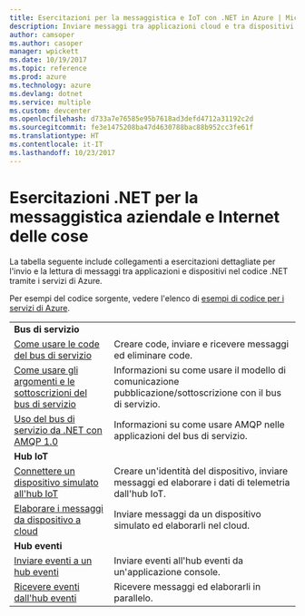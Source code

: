 ```yaml
---
title: Esercitazioni per la messaggistica e IoT con .NET in Azure | Microsoft Docs
description: Inviare messaggi tra applicazioni cloud e tra dispositivi e il cloud usando .NET e i servizi di Azure.
author: camsoper
ms.author: casoper
manager: wpickett
ms.date: 10/19/2017
ms.topic: reference
ms.prod: azure
ms.technology: azure
ms.devlang: dotnet
ms.service: multiple
ms.custom: devcenter
ms.openlocfilehash: d733a7e76585e95b7618ad3defd4712a31192c2d
ms.sourcegitcommit: fe3e1475208ba47d4630788bac88b952cc3fe61f
ms.translationtype: HT
ms.contentlocale: it-IT
ms.lasthandoff: 10/23/2017
---
```

# <a name="net-tutorials-for-enterprise-messaging-and-internet-of-things-iot"></a>Esercitazioni .NET per la messaggistica aziendale e Internet delle cose

La tabella seguente include collegamenti a esercitazioni dettagliate per l'invio e la lettura di messaggi tra applicazioni e dispositivi nel codice .NET tramite i servizi di Azure.

Per esempi del codice sorgente, vedere l'elenco di [esempi di codice per i servizi di Azure](https://azure.microsoft.com/resources/samples/?platform=dotnet).


| | |
|---|---|
| **Bus di servizio** | |
| [Come usare le code del bus di servizio][1] | Creare code, inviare e ricevere messaggi ed eliminare code. | 
| [Come usare gli argomenti e le sottoscrizioni del bus di servizio][2] | Informazioni su come usare il modello di comunicazione pubblicazione/sottoscrizione con il bus di servizio.
| [Uso del bus di servizio da .NET con AMQP 1.0][3] | Informazioni su come usare AMQP nelle applicazioni del bus di servizio.
|**Hub IoT**|
| [Connettere un dispositivo simulato all'hub IoT][4] | Creare un'identità del dispositivo, inviare messaggi ed elaborare i dati di telemetria dall'hub IoT. |   
| [Elaborare i messaggi da dispositivo a cloud][5] | Inviare messaggi da un dispositivo simulato ed elaborarli nel cloud. |
|**Hub eventi**|
| [Inviare eventi a un hub eventi][6] | Inviare eventi all'hub eventi da un'applicazione console.
| [Ricevere eventi dall'hub eventi][7] | Ricevere messaggi ed elaborarli in parallelo.


[1]: /azure/service-bus-messaging/service-bus-dotnet-get-started-with-queues
[2]: /azure/service-bus-messaging/service-bus-dotnet-how-to-use-topics-subscriptions
[3]: /azure/service-bus-messaging/service-bus-amqp-dotnet
[4]: /azure/iot-hub/iot-hub-csharp-csharp-getstarted
[5]: /azure/iot-hub/iot-hub-csharp-csharp-process-d2c
[6]: /azure/event-hubs/event-hubs-dotnet-standard-getstarted-send
[7]: /azure/event-hubs/event-hubs-dotnet-standard-getstarted-receive-eph


